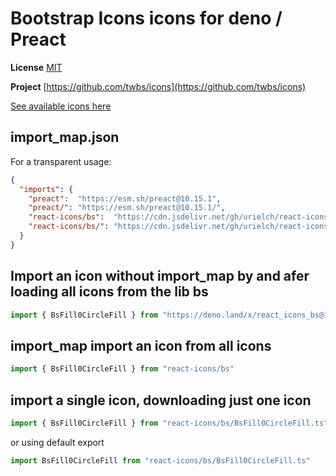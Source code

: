 # Bootstrap Icons icons for deno / Preact

**License** [MIT](https://opensource.org/licenses/MIT)

**Project** [https://github.com/twbs/icons](https://github.com/twbs/icons)

[See available icons here](https://react-icons.deno.dev/bs)

## import_map.json

For a transparent usage:

```json
{
  "imports": {
    "preact":  "https://esm.sh/preact@10.15.1",
    "preact/": "https://esm.sh/preact@10.15.1/",
    "react-icons/bs":  "https://cdn.jsdelivr.net/gh/urielch/react-icons-bs@1.0.9/mod.ts",
    "react-icons/bs/": "https://cdn.jsdelivr.net/gh/urielch/react-icons-bs@1.0.9/ico/",
  }
}
```

## Import an icon without import_map by and afer loading all icons from the lib bs

```ts
import { BsFill0CircleFill } from "https://deno.land/x/react_icons_bs@1.0.9/mod.ts"
```

## import_map import an icon from all icons

```ts
import { BsFill0CircleFill } from "react-icons/bs"
```

## import a single icon, downloading just one icon

```ts
import { BsFill0CircleFill } from "react-icons/bs/BsFill0CircleFill.ts"
```

or using default export

```ts
import BsFill0CircleFill from "react-icons/bs/BsFill0CircleFill.ts"
```

